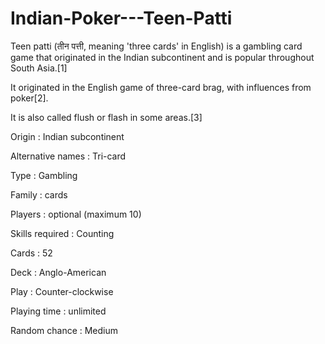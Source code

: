# Indian-Poker---Teen-Patti 
Teen patti (तीन पत्ती, meaning 'three cards' in English) is a gambling card game 
that originated in the Indian subcontinent and is popular throughout South Asia.[1]

It originated in the English game of three-card brag, with influences from poker[2]. 

It is also called flush or flash in some areas.[3]

             
Origin : Indian subcontinent

Alternative names : Tri-card

Type : Gambling

Family : cards

Players : optional (maximum 10)

Skills required : Counting

Cards : 52

Deck : Anglo-American

Play : Counter-clockwise

Playing time : unlimited

Random chance : Medium
